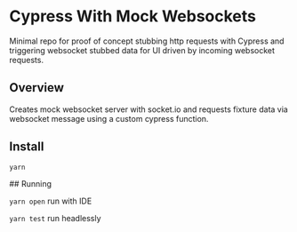 # Cypress With Mock Websockets



Minimal repo for proof of concept stubbing http requests with Cypress and triggering websocket stubbed data for UI driven by incoming websocket requests.

## Overview

Creates mock websocket server with socket.io and requests fixture data via websocket message using a custom cypress function.

## Install

`yarn`

## Running

`yarn open` run with IDE

`yarn test` run headlessly